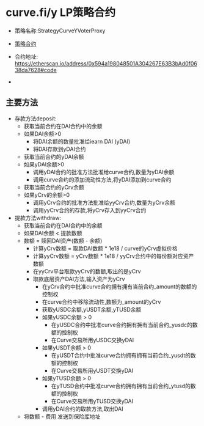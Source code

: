 # curve.fi/y LP策略合约

- 策略名称:StrategyCurveYVoterProxy

- [策略合约](../contracts/StrategyCurveYVoterProxy.sol)

- 合约地址: https://etherscan.io/address/0x594a198048501A304267E63B3bAd0f0638da7628#code

- 

## 主要方法
- 存款方法deposit:
    - 获取当前合约在DAI合约中的余额
    - 如果DAI余额>0
        - 将DAI余额的数量批准给iearn DAI (yDAI)
        - 将DAI存款到yDAI合约
    - 获取当前合约的yDAI余额
    - 如果yDAI余额>0
        - 调用yDAI合约的批准方法批准给curve合约,数量为yDAI余额
        - 调用curve合约的添加流动性方法,将yDAI添加到curve合约
    - 获取当前合约的yCrv余额
    - 如果yCrv的余额>0
        - 调用yCrv合约的批准方法批准给yyCrv合约,数量为yCrv余额
        - 调用yyCrv合约的存款,将yCrv存入到yyCrv合约
- 提款方法withdraw:
    - 获取当前合约在DAI合约中的余额
    - 如果DAI余额 < 提款数额
    - 数额 = 赎回DAI资产(数额 - 余额)
        - 计算yCrv数额 = 取款DAI数额 * 1e18 / curve的yCrv虚拟价格
        - 计算yyCrv数额 = yCrv数额 * 1e18 / yyCrv合约中的每份额对应资产数额
        - 在yyCrv平台取款yyCrv的数额,取出的是yCrv
        - 取款底层资产DAI方法,输入资产为yCrv
            - 在yCrv合约中批准curve合约拥有拥有当前合约_amount的数额的控制权
            - 在curve合约中移除流动性,数额为_amount的yCrv
            - 获取yUSDC余额,yUSDT余额,yTUSD余额
            - 如果yUSDC余额 > 0
                - 在yUSDC合约中批准curve合约拥有拥有当前合约_yusdc的数额的控制权
                - 在Curve交易所用yUSDC交换yDAI
            - 如果yUSDT余额 > 0
                - 在yUSDT合约中批准curve合约拥有拥有当前合约_yusdt的数额的控制权
                - 在Curve交易所用yUSDT交换yDAI
            - 如果yTUSD余额 > 0
                - 在yTUSD合约中批准curve合约拥有拥有当前合约_ytusd的数额的控制权
                - 在Curve交易所用yTUSD交换yDAI
            - 调用yDAI合约的取款方法,取出DAI
    - 将数额 - 费用 发送到保险库地址